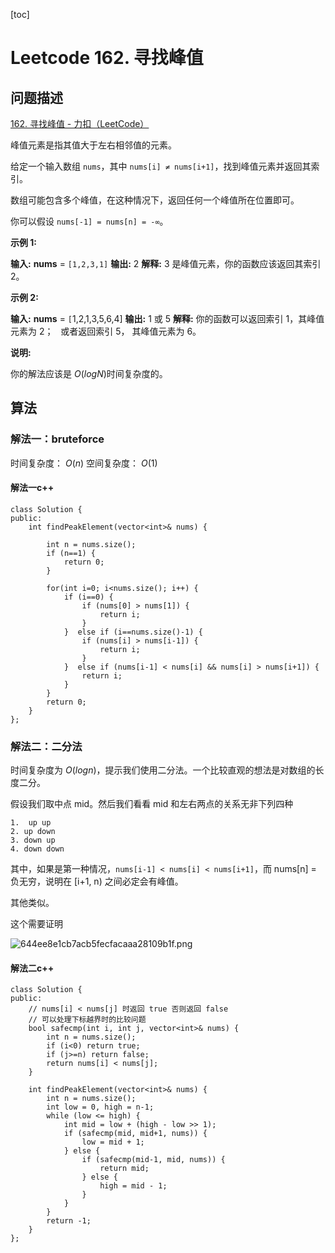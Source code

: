 
[toc]

# Leetcode 162. 寻找峰值

## 问题描述

[162. 寻找峰值 - 力扣（LeetCode）](https://leetcode-cn.com/problems/find-peak-element/)

峰值元素是指其值大于左右相邻值的元素。

给定一个输入数组 `nums`，其中 `nums[i] ≠ nums[i+1]`，找到峰值元素并返回其索引。

数组可能包含多个峰值，在这种情况下，返回任何一个峰值所在位置即可。

你可以假设 `nums[-1] = nums[n] = -∞`。

**示例 1:**

**输入:** **nums** = `[1,2,3,1]`
**输出:** 2
**解释:** 3 是峰值元素，你的函数应该返回其索引 2。

**示例 2:**

**输入:** **nums** = `[`1,2,1,3,5,6,4\]
**输出:** 1 或 5
**解释:** 你的函数可以返回索引 1，其峰值元素为 2；
     或者返回索引 5， 其峰值元素为 6。

**说明:**

你的解法应该是 *O*(*logN*)时间复杂度的。

## 算法

### 解法一：bruteforce

时间复杂度： $O(n)$
空间复杂度： $O(1)$

#### 解法一c++

```
class Solution {
public:
    int findPeakElement(vector<int>& nums) {
        
        int n = nums.size();
        if (n==1) {
            return 0;
        }

        for(int i=0; i<nums.size(); i++) {
            if (i==0) {
                if (nums[0] > nums[1]) {
                    return i;
                }
            }  else if (i==nums.size()-1) {
                if (nums[i] > nums[i-1]) {
                    return i;
                }
            }  else if (nums[i-1] < nums[i] && nums[i] > nums[i+1]) {
                return i;
            }
        }
        return 0;
    }
};
```

### 解法二：二分法

时间复杂度为 $O(logn)$，提示我们使用二分法。一个比较直观的想法是对数组的长度二分。

假设我们取中点 mid。然后我们看看 mid 和左右两点的关系无非下列四种

```
1.  up up
2. up down
3. down up
4. down down
```

其中，如果是第一种情况，`nums[i-1] < nums[i] < nums[i+1]`，而 nums[n] = 负无穷，说明在 [i+1, n) 之间必定会有峰值。

其他类似。

这个需要证明

![644ee8e1cb7acb5fecfacaaa28109b1f.png](en-resource://database/8687:1)

#### 解法二c++ 

```
class Solution {
public:
    // nums[i] < nums[j] 时返回 true 否则返回 false
    // 可以处理下标越界时的比较问题
    bool safecmp(int i, int j, vector<int>& nums) {
        int n = nums.size();
        if (i<0) return true;
        if (j>=n) return false;
        return nums[i] < nums[j];
    }

    int findPeakElement(vector<int>& nums) {
        int n = nums.size();
        int low = 0, high = n-1;
        while (low <= high) {
            int mid = low + (high - low >> 1);
            if (safecmp(mid, mid+1, nums)) {
                low = mid + 1;
            } else {
                if (safecmp(mid-1, mid, nums)) {
                    return mid;
                } else {
                    high = mid - 1;
                }
            }
        }  
        return -1;
    }
};
```